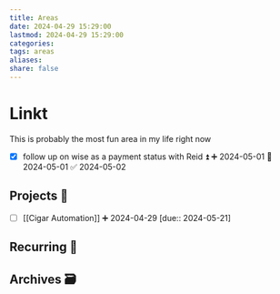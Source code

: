 ```yaml
---
title: Areas
date: 2024-04-29 15:29:00
lastmod: 2024-04-29 15:29:00
categories: 
tags: areas
aliases: 
share: false 
---
```


# Linkt

This is probably the most fun area in my life right now
- [x] follow up on wise as a payment status with Reid ⏫ ➕ 2024-05-01 📅 2024-05-01 ✅ 2024-05-02
## Projects 🎯
- [ ] [[Cigar Automation]] ➕ 2024-04-29  [due:: 2024-05-21]



## Recurring 🔁



## Archives 🗃️

